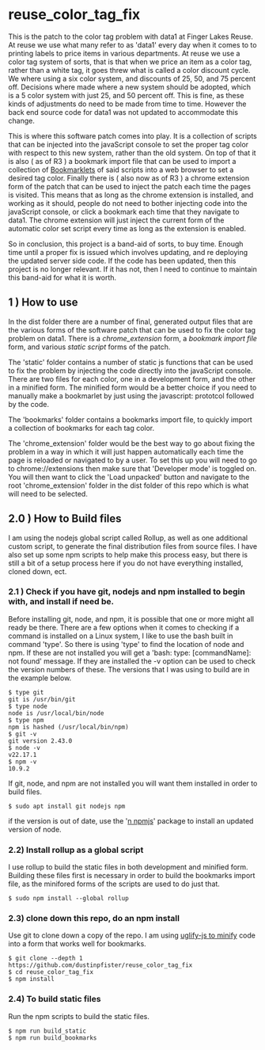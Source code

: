 # reuse_color_tag_fix

This is the patch to the color tag problem with data1 at Finger Lakes Reuse. At reuse we use what many refer to as 'data1' every day when it comes to to printing labels to price items in various departments. At reuse we use a color tag system of sorts, that is that when we price an item as a color tag, rather than a white tag, it goes threw what is called a color discount cycle. We where using a six color system, and discounts of 25, 50, and 75 percent off. Decisions where made where a new system should be adopted, which is a 5 color system with just 25, and 50 percent off. This is fine, as these kinds of adjustments do need to be made from time to time. However the back end source code for data1 was not updated to accommodate this change.

This is where this software patch comes into play. It is a collection of scripts that can be injected into the javaScript console to set the proper tag color with respect to this new system, rather than the old system. On top of that it is also \( as of R3 \) a bookmark import file that can be used to import a collection of [Bookmarklets](https://en.wikipedia.org/wiki/Bookmarklet) of said scripts into a web browser to set a desired tag color. Finally there is \( also now as of R3 \) a chrome extension form of the patch that can be used to inject the patch each time the pages is visited. This means that as long as the chrome extension is installed, and working as it should, people do not need to bother injecting code into the javaScript console, or click a bookmark each time that they navigate to data1. The chrome extension will just inject the current form of the automatic color set script every time as long as the extension is enabled.

So in conclusion, this project is a band-aid of sorts, to buy time. Enough time until a proper fix is issued which involves updating, and re deploying the updated server side code. If the code has been updated, then this project is no longer relevant. If it has not, then I need to continue to maintain this band-aid for what it is worth.

## 1 ) How to use

In the dist folder there are a number of final, generated output files that are the various forms of the software patch that can be used to fix the color tag problem on data1. There is a _chrome\_extension_ form, a _bookmark import file_ form, and various _static script_ forms of the patch.

The 'static' folder contains a number of static js functions that can be used to fix the problem by injecting the code directly into the javaScript console. There are two files for each color, one in a development form, and the other in a minified form. The minified form would be a better choice if you need to manually make a bookmarlet by just using the javascript: prototcol followed by the code. 

The 'bookmarks' folder contains a bookmarks import file, to quickly import a collection of bookmarks for each tag color.

The 'chrome\_extension' folder would be the best way to go about fixing the problem in a way in which it will just happen automatically each time the page is reloaded or navigated to by a user. To set this up you will need to go to chrome://extensions then make sure that 'Developer mode' is toggled on. You will then want to click the 'Load unpacked' button and navigate to the root 'chrome\_extension' folder in the dist folder of this repo which is what will need to be selected.



## 2.0 ) How to Build files

I am using the nodejs global script called Rollup, as well as one additional custom script, to generate the final distribution files from source files. I have also set up some npm scripts to help make this process easy, but there is still a bit of a setup process here if you do not have everything installed, cloned down, ect. 

### 2.1 ) Check if you have git, nodejs and npm installed to begin with, and install if need be.

Before installing git, node, and npm, it is possible that one or more might all ready be there. There are a few options when it comes to checking if a command is installed on a Linux system, I like to use the bash built in command 'type'. So there is using 'type' to find the location of node and npm. If these are not installed you will get a 'bash: type: \[commandName\]: not found' message. If they are installed the -v option can be used to check the version numbers of these. The versions that I was using to build are in the example below.

```
$ type git
git is /usr/bin/git
$ type node
node is /usr/local/bin/node
$ type npm
npm is hashed (/usr/local/bin/npm)
$ git -v
git version 2.43.0
$ node -v
v22.17.1
$ npm -v
10.9.2
```

If git, node, and npm are not installed you will want them installed in order to build files.

```
$ sudo apt install git nodejs npm
```

if the version is out of date, use the '[n npmjs](https://www.npmjs.com/package/n/v/5.0.0)' package to install an updated version of node.

### 2.2) Install rollup as a global script

I use rollup to build the static files in both development and minified form. Building these files first is necessary in order to build the bookmarks import file, as the minifored forms of the scripts are used to do just that.

```
$ sudo npm install --global rollup
```

### 2.3) clone down this repo, do an npm install

Use git to clone down a copy of the repo. I am using [uglify-js to minify](https://www.npmjs.com/package/uglify-js/) code into a form that works well for bookmarks.

```
$ git clone --depth 1 https://github.com/dustinpfister/reuse_color_tag_fix
$ cd reuse_color_tag_fix
$ npm install
```

### 2.4) To build static files

Run the npm scripts to build the static files.

```
$ npm run build_static
$ npm run build_bookmarks
```

